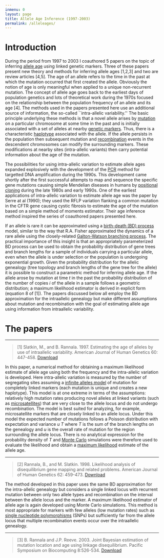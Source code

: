 ```yaml
---
inmenu: 0
layout: page
title: Allele Age Inference (1997-2003)
permalink: /alleleages/
---
```

# Introduction
During the period from 1997 to 2003 I coauthored 5 papers on the topic of inferring [allele age](https://en.wikipedia.org/wiki/Allele_age) using linked genetic markers. 
Three of these papers present new theory and methods for inferring allele ages [1,2,3] and two are review articles [4,5]. The age of an allele refers to
the time in the past at which the mutation occurred that first created the allele. Obviously the notion of age is only meaningful when applied to a 
unique non-recurrent mutation. The concept of allele age goes back to the earliest days of
population genetics and lots of theoretical work during the 1970s focused on the relationship between the population frequency of an allele and its
age [4].
The methods used in the papers presented here use an additional source of information, the
so-called ``intra-allelic variability.'' The
basic principle underlying these methods is that a novel allele arises by [mutation](https://en.wikipedia.org/wiki/Mutation) on a particular chromosome at some time in the past
and is initially associated with a set of alleles at nearby [genetic markers](https://en.wikipedia.org/wiki/Genetic_marker). Thus, there is a characteristic [haplotype](https://en.wikipedia.org/wiki/Haplotype) associated with the allele. If the allele persists in the population then subsequent mutation and [recombination](https://en.wikipedia.org/wiki/Genetic_recombination) events in the descendent chromosomes can modify the surrounding markers. These modifications at nearby sites (intra-allelic variants) then carry potential information about the age of the mutation. 

The possibilities for using intra-allelic variation to estimate allele ages expanded explosively with the development of the [PCR](https://en.wikipedia.org/wiki/Polymerase_chain_reaction) method for targetted DNA amplification during the 1990s. This development came shortly after the first successful attempts to map and sequence the specific gene mutations causing simple Mendelian diseases in humans by [positional cloning](https://en.wikipedia.org/wiki/Genetic_screen#Positional_cloning) during the late 1980s and early 1990s. One of the earliest applications of intra-allelic variation to estimate allele age was the paper by Serre at al (1990); they used the RFLP variation flanking a common mutation in the CFTR gene causing cystic fibrosis to estimate the age of the mutation based on a simple method of moments estimator. Their age inference method inspired the series of coauthored papers presented here. 

If an allele is rare it can be approximated using a [birth-death (BD) process](https://en.wikipedia.org/wiki/Birth%E2%80%93death_process) model, similar to the way that R.A. Fisher approximated the dynamics of a rare allele using the closely-related [Galton-Watson branching process](https://en.wikipedia.org/wiki/Galton%E2%80%93Watson_process). The practical importance of this insight is that an appropriately parameterized BD process can be used to obtain the probability distribution of gene trees and branch lengths for a sample of individuals carrying a particular allele, even when the allele is under selection or the population is undergoing exponential growth. 
Given the probability distribution for the allelic genealogy (tree topology and branch lengths of the gene tree for the allele) it is possible to construct a parametric method for inferring allele age. If the allele arose by mutation at time *t* in the past the probability distribution of the number of copies *i* of the allele in a sample follows a geometric distribution; a maximum likelihood estimator is
derived in explicit form (equation 8 of [1]). The papers discussed below all employ the BD approximation for the intraallelic genealogy but make different assumptions about mutation and recombination
with the goal of estimating allele age using information from intraallelic variability.

# The papers

***

>[1] Slatkin, M., and B. Rannala. 1997. Estimating the age of alleles by use of intraallelic variability. American Journal of Human Genetics 60: 447-458. [Download](http://www.rannala.org/reprints/1997/SlatkinRannala1997.pdf)

In this paper, a numerical method for obtaining a maximum likelihood estimate of allele age using both the
frequency and the intra-allelic variation is developed. Here intra-allelic variation is measured by the number of segregating sites assuming a [infinite alleles model](https://en.wikipedia.org/wiki/Infinite_alleles_model) of mutation for completely linked markers (each mutation is unique and creates a new haplotype). 
This model is at one extreme in terms of the assumptions: relatively high mutation rates producing novel alleles at linked variants (such as [microsatellites](https://en.wikipedia.org/wiki/Microsatellite)) that are very close to the allele locus and do not undergo recombination. The model is
best suited for analyzing, for example, microsatellite markers that are closely linked to an allele locus. Under this
model the expected number of mutations follows a Poisson distribution with expectation and variance *u T* where *T* is the sum of the branch lengths on the genealogy and *u* is the overall rate of mutation for the region surrounding the allele locus. There is no analytical expression for the probability density of *T* and [Monte Carlo](https://en.wikipedia.org/wiki/Monte_Carlo_method) simulations were therefore used to evaluate the likelihood and obtain a [maximum likelihood](https://en.wikipedia.org/wiki/Maximum_likelihood_estimation) estimate of the allele age.

***

>[2] Rannala, B., and M. Slatkin. 1998. Likelihood analysis of disequilibrium gene mapping and related problems. American Journal of Human Genetics 62: 459-473. [Download](http://www.rannala.org/reprints/1998/Rannala1998c.pdf)

The method developed in this paper uses the same BD approximation for the intra-allelic genealogy but considers a single linked locus with recurrent mutation between only two allele types and recombination
on the interval between the allele locus and the marker. A maximum likelihood estimator of allele age is again developed using Monte Carlo simulations. This method is most appropriate for markers with
few alleles (low mutation rates) such as [single nucleotide polymorphisms](https://en.wikipedia.org/wiki/Single-nucleotide_polymorphism) (SNPs) but sufficiently far from the allele locus that multiple recombination events occur over the intraallelic genealogy.

***

>[3] B. Rannala and J.P. Reeve. 2003. Joint Bayesian estimation of mutation location and age using linkage disequilibrium. Pacific Symposium on Biocomputing 8:526-534. [Download](http://www.rannala.org/reprints/2003/Rannala2003b.pdf)

